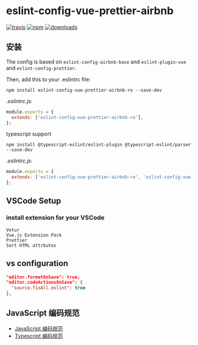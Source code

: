 # eslint-config-vue-prettier-airbnb

[![travis][travis-image]][travis-url]
[![npm][npm-image]][npm-url]
[![downloads][downloads-image]][downloads-url]

[travis-image]: https://img.shields.io/travis/jsdchenye/eslint-config-airbnb-vue/master.svg
[travis-url]: https://travis-ci.org/jsdchenye/eslint-config-airbnb-vue
[npm-image]: https://img.shields.io/npm/v/eslint-config-airbnb-vue.svg
[npm-url]: https://npmjs.org/package/eslint-config-airbnb-vue
[downloads-image]: https://img.shields.io/npm/dm/eslint-config-airbnb-vue.svg
[downloads-url]: https://npmjs.org/package/eslint-config-airbnb-vue

## 安装

The config is based on `eslint-config-airbnb-base` and `eslint-plugin-vue` and `eslint-config-prettier`.

Then, add this to your .eslintrc file:

```shell
npm install eslint-config-vue-prettier-airbnb-ro --save-dev
```

_.eslintrc.js:_

```javascript
module.exports = {
  extends: ['eslint-config-vue-prettier-airbnb-ro'],
};
```

typescript support

```shell
npm install @typescript-eslint/eslint-plugin @typescript-eslint/parser --save-dev
```

_.eslintrc.js:_

```javascript
module.exports = {
  extends: ['eslint-config-vue-prettier-airbnb-ro', 'eslint-config-vue-prettier-airbnb-ro/ts'],
};
```

## VSCode Setup

### install extension for your VSCode

```shell
Vetur
Vue.js Extension Pack
Prettier
Sort HTML attrbutes

```

## vs configuration

```json
"editor.formatOnSave": true,
"editor.codeActionsOnSave": {
  "source.fixAll.eslint": true
},
```

## JavaScript 编码规范

- [JavaScript 编码规范](./docs/js编码规范.md)
- [Typescript 编码规范](./docs/Typescript编码规范.md)
